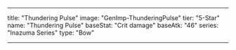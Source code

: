 ---

title: "Thundering Pulse"
image: "GenImp-ThunderingPulse"
tier: "5-Star"
name: "Thundering Pulse"
baseStat: "Crit damage"
baseAtk: "46"
series: "Inazuma Series"
type: "Bow"

---
